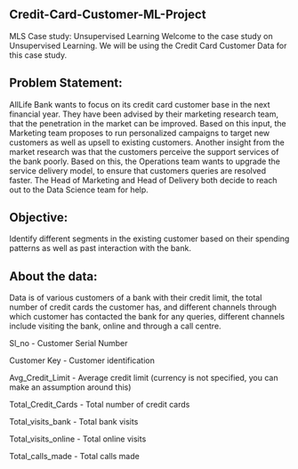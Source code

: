 ## Credit-Card-Customer-ML-Project

MLS Case study: Unsupervised Learning
Welcome to the case study on Unsupervised Learning. We will be using the Credit Card Customer Data for this case study.

## Problem Statement:

AllLife Bank wants to focus on its credit card customer base in the next financial year. They have been advised by their marketing research team, that the penetration in the market can be improved. Based on this input, the Marketing team proposes to run personalized campaigns to target new customers as well as upsell to existing customers. Another insight from the market research was that the customers perceive the support services of the bank poorly. Based on this, the Operations team wants to upgrade the service delivery model, to ensure that customers queries are resolved faster. The Head of Marketing and Head of Delivery both decide to reach out to the Data Science team for help.

## Objective:
Identify different segments in the existing customer based on their spending patterns as well as past interaction with the bank.

## About the data:
Data is of various customers of a bank with their credit limit, the total number of credit cards the customer has, and different channels through which customer has contacted the bank for any queries, different channels include visiting the bank, online and through a call centre.

Sl_no - Customer Serial Number

Customer Key - Customer identification

Avg_Credit_Limit - Average credit limit (currency is not specified, you can make an assumption around this)

Total_Credit_Cards - Total number of credit cards

Total_visits_bank - Total bank visits

Total_visits_online - Total online visits

Total_calls_made - Total calls made
